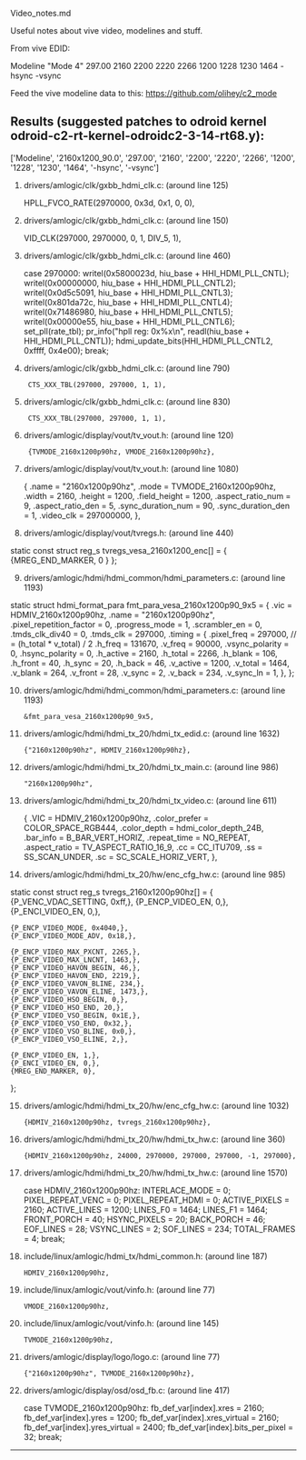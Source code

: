 Video_notes.md

Useful notes about vive video, modelines and stuff.

From vive EDID:

Modeline 	"Mode 4" 297.00 2160 2200 2220 2266 1200 1228 1230 1464 -hsync -vsync

Feed the vive modeline data to this:  https://github.com/olihey/c2_mode

Results (suggested patches to odroid kernel odroid-c2-rt-kernel-odroidc2-3-14-rt68.y):
-----
['Modeline', '2160x1200_90.0', '297.00', '2160', '2200', '2220', '2266', '1200', '1228', '1230', '1464', '-hsync', '-vsync']



1) drivers/amlogic/clk/gxbb_hdmi_clk.c: (around line 125)

    HPLL_FVCO_RATE(2970000, 0x3d, 0x1, 0, 0),



2) drivers/amlogic/clk/gxbb_hdmi_clk.c: (around line 150)

    VID_CLK(297000, 2970000, 0, 1, DIV_5, 1),



3) drivers/amlogic/clk/gxbb_hdmi_clk.c: (around line 460)

    case 2970000:
        writel(0x5800023d, hiu_base + HHI_HDMI_PLL_CNTL);
        writel(0x00000000, hiu_base + HHI_HDMI_PLL_CNTL2);
        writel(0x0d5c5091, hiu_base + HHI_HDMI_PLL_CNTL3);
        writel(0x801da72c, hiu_base + HHI_HDMI_PLL_CNTL4);
        writel(0x71486980, hiu_base + HHI_HDMI_PLL_CNTL5);
        writel(0x00000e55, hiu_base + HHI_HDMI_PLL_CNTL6);
        set_pll(rate_tbl);
        pr_info("hpll reg: 0x%x\n",
        	readl(hiu_base + HHI_HDMI_PLL_CNTL));
        hdmi_update_bits(HHI_HDMI_PLL_CNTL2, 0xffff, 0x4e00);
        break;



4) drivers/amlogic/clk/gxbb_hdmi_clk.c: (around line 790)

        CTS_XXX_TBL(297000, 297000, 1, 1),



5) drivers/amlogic/clk/gxbb_hdmi_clk.c: (around line 830)

        CTS_XXX_TBL(297000, 297000, 1, 1),



6) drivers/amlogic/display/vout/tv_vout.h: (around line 120)

        {TVMODE_2160x1200p90hz, VMODE_2160x1200p90hz},



7) drivers/amlogic/display/vout/tv_vout.h: (around line 1080)

    {
        .name              = "2160x1200p90hz",
        .mode              = TVMODE_2160x1200p90hz,
        .width             = 2160,
        .height            = 1200,
        .field_height      = 1200,
        .aspect_ratio_num  = 9,
        .aspect_ratio_den  = 5,
        .sync_duration_num = 90,
        .sync_duration_den = 1,
        .video_clk         = 297000000,
    },



8) drivers/amlogic/display/vout/tvregs.h: (around line 440)

static const struct reg_s tvregs_vesa_2160x1200_enc[] = {
    {MREG_END_MARKER,            0      }
};



9) drivers/amlogic/hdmi/hdmi_common/hdmi_parameters.c: (around line 1193)

static struct hdmi_format_para fmt_para_vesa_2160x1200p90_9x5 = {
    .vic = HDMIV_2160x1200p90hz,
    .name = "2160x1200p90hz",
    .pixel_repetition_factor = 0,
    .progress_mode = 1,
    .scrambler_en = 0,
    .tmds_clk_div40 = 0,
    .tmds_clk = 297000,
    .timing = {
        .pixel_freq = 297000, // = (h_total * v_total) / 2
        .h_freq = 131670,
        .v_freq = 90000,
        .vsync_polarity = 0,
        .hsync_polarity = 0,
        .h_active = 2160,
        .h_total = 2266,
        .h_blank = 106,
        .h_front = 40,
        .h_sync = 20,
        .h_back = 46,
        .v_active = 1200,
        .v_total = 1464,
        .v_blank = 264,
        .v_front = 28,
        .v_sync = 2,
        .v_back = 234,
        .v_sync_ln = 1,
    },
};



10) drivers/amlogic/hdmi/hdmi_common/hdmi_parameters.c: (around line 1193)

        &fmt_para_vesa_2160x1200p90_9x5,



11) drivers/amlogic/hdmi/hdmi_tx_20/hdmi_tx_edid.c: (around line 1632)

        {"2160x1200p90hz", HDMIV_2160x1200p90hz},



12) drivers/amlogic/hdmi/hdmi_tx_20/hdmi_tx_main.c: (around line 986)

        "2160x1200p90hz",



13) drivers/amlogic/hdmi/hdmi_tx_20/hdmi_tx_video.c: (around line 611)

    {
        .VIC		= HDMIV_2160x1200p90hz,
        .color_prefer   = COLOR_SPACE_RGB444,
        .color_depth	= hdmi_color_depth_24B,
        .bar_info	= B_BAR_VERT_HORIZ,
        .repeat_time	= NO_REPEAT,
        .aspect_ratio   = TV_ASPECT_RATIO_16_9,
        .cc		= CC_ITU709,
        .ss		= SS_SCAN_UNDER,
        .sc		= SC_SCALE_HORIZ_VERT,
    },



14) drivers/amlogic/hdmi/hdmi_tx_20/hw/enc_cfg_hw.c: (around line 985)

static const struct reg_s tvregs_2160x1200p90hz[] = {
    {P_VENC_VDAC_SETTING, 0xff,},
    {P_ENCP_VIDEO_EN, 0,},
    {P_ENCI_VIDEO_EN, 0,},

    {P_ENCP_VIDEO_MODE, 0x4040,},
    {P_ENCP_VIDEO_MODE_ADV, 0x18,},

    {P_ENCP_VIDEO_MAX_PXCNT, 2265,},
    {P_ENCP_VIDEO_MAX_LNCNT, 1463,},
    {P_ENCP_VIDEO_HAVON_BEGIN, 46,},
    {P_ENCP_VIDEO_HAVON_END, 2219,},
    {P_ENCP_VIDEO_VAVON_BLINE, 234,},
    {P_ENCP_VIDEO_VAVON_ELINE, 1473,},
    {P_ENCP_VIDEO_HSO_BEGIN, 0,},
    {P_ENCP_VIDEO_HSO_END, 20,},
    {P_ENCP_VIDEO_VSO_BEGIN, 0x1E,},
    {P_ENCP_VIDEO_VSO_END, 0x32,},
    {P_ENCP_VIDEO_VSO_BLINE, 0x0,},
    {P_ENCP_VIDEO_VSO_ELINE, 2,},

    {P_ENCP_VIDEO_EN, 1,},
    {P_ENCI_VIDEO_EN, 0,},
    {MREG_END_MARKER, 0},
};



15) drivers/amlogic/hdmi/hdmi_tx_20/hw/enc_cfg_hw.c: (around line 1032)

        {HDMIV_2160x1200p90hz, tvregs_2160x1200p90hz},



16) drivers/amlogic/hdmi/hdmi_tx_20/hw/hdmi_tx_hw.c: (around line 360)

        {HDMIV_2160x1200p90hz, 24000, 2970000, 297000, 297000, -1, 297000},



17) drivers/amlogic/hdmi/hdmi_tx_20/hw/hdmi_tx_hw.c: (around line 1570)

    case HDMIV_2160x1200p90hz:
        INTERLACE_MODE      = 0;
        PIXEL_REPEAT_VENC   = 0;
        PIXEL_REPEAT_HDMI   = 0;
        ACTIVE_PIXELS       = 2160;
        ACTIVE_LINES        = 1200;
        LINES_F0            = 1464;
        LINES_F1            = 1464;
        FRONT_PORCH         = 40;
        HSYNC_PIXELS        = 20;
        BACK_PORCH          = 46;
        EOF_LINES           = 28;
        VSYNC_LINES         = 2;
        SOF_LINES           = 234;
        TOTAL_FRAMES        = 4;
        break;



18) include/linux/amlogic/hdmi_tx/hdmi_common.h: (around line 187)

        HDMIV_2160x1200p90hz,



19) include/linux/amlogic/vout/vinfo.h: (around line 77)

        VMODE_2160x1200p90hz,



20) include/linux/amlogic/vout/vinfo.h: (around line 145)

        TVMODE_2160x1200p90hz,



21) drivers/amlogic/display/logo/logo.c: (around line 77)

        {"2160x1200p90hz", TVMODE_2160x1200p90hz},



22) drivers/amlogic/display/osd/osd_fb.c: (around line 417)

    case TVMODE_2160x1200p90hz:
        fb_def_var[index].xres = 2160;
        fb_def_var[index].yres = 1200;
        fb_def_var[index].xres_virtual = 2160;
        fb_def_var[index].yres_virtual = 2400;
        fb_def_var[index].bits_per_pixel = 32;
        break;

-----
